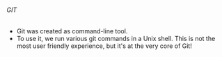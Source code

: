 

###### GIT

- Git was created as command-line tool. 
- To use it, we run various git commands in a Unix shell. This is not the most user friendly experience, but it's at the very core of Git!
